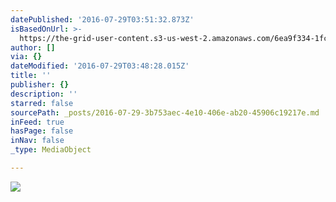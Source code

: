 ```yaml
---
datePublished: '2016-07-29T03:51:32.873Z'
isBasedOnUrl: >-
  https://the-grid-user-content.s3-us-west-2.amazonaws.com/6ea9f334-1fc3-4431-92c3-56d926794a8b.jpg
author: []
via: {}
dateModified: '2016-07-29T03:48:28.015Z'
title: ''
publisher: {}
description: ''
starred: false
sourcePath: _posts/2016-07-29-3b753aec-4e10-406e-ab20-45906c19217e.md
inFeed: true
hasPage: false
inNav: false
_type: MediaObject

---
```

![](https://the-grid-user-content.s3-us-west-2.amazonaws.com/6ea9f334-1fc3-4431-92c3-56d926794a8b.jpg)